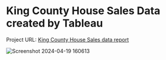 # King County House Sales Data created by Tableau
Project URL: [ King County House Sales data report](https://public.tableau.com/app/profile/kenneth.lee4109/viz/KingCountyHouseSales_17135562687510/KingCountyHouseSales?publish=yes)

![Screenshot 2024-04-19 160613](https://github.com/kennethlee0502/King-County-House-Sales/assets/95536900/92cb6827-77c1-4421-97bb-53ef45c6c259)
